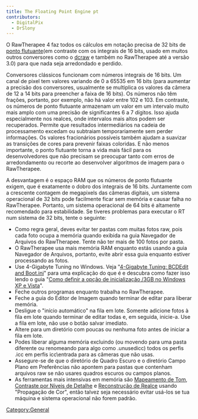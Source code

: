 ```yaml
---
title: The Floating Point Engine pt
contributors:
  - DigitalPix
  - DrSlony
---
```


O RawTherapee 4 faz todos os cálculos em notação precisa de 32 bits de
[ponto flutuante](https://en.wikipedia.org/wiki/Floating_point)(em
contraste com os integrais de 16 bits, usado em muitos outros
conversores como o [dcraw](https://en.wikipedia.org/wiki/Dcraw) e também
no RawTherapee até a versão 3.0) para que nada seja arredondado e
perdido.

Conversores clássicos funcionam com números integrais de 16 bits. Um
canal de pixel tem valores variando de 0 a 65535 em 16 bits (para
aumentar a precisão dos conversores, usualmente se multiplica os valores
da câmera de 12 a 14 bits para preencher a faixa de 16 bits). Os números
não têm frações, portanto, por exemplo, não há valor entre 102 e 103. Em
contraste, os números de ponto flutuante armazenam um valor em um
intervalo muito mais amplo com uma precisão de significantes 6 a 7
dígitos. Isso ajuda especialmente nos realces, onde intervalos mais
altos podem ser recuperados. Permite que resultados intermediários na
cadeia de processamento excedam ou subtraiam temporariamente sem perder
informações. Os valores fracionários possíveis também ajudam a suavizar
as transições de cores para prevenir faixas coloridas. E não menos
importante, o ponto flutuante torna a vida mais fácil para os
desenvolvedores que não precisam se preocupar tanto com erros de
arredondamento ou recorte ao desenvolver algoritmos de imagem para o
RawTherapee.

A desvantagem é o espaço RAM que os números de ponto flutuante exigem,
que é exatamente o dobro dos integrais de 16 bits. Juntamente com a
crescente contagem de megapixels das câmeras digitais, um sistema
operacional de 32 bits pode facilmente ficar sem memória e causar falha
no RawTherapee. Portanto, um sistema operacional de 64 bits é altamente
recomendado para estabilidade. Se tiveres problemas para executar o RT
num sistema de 32 bits, tente o seguinte:

- Como regra geral, deves evitar ter pastas com muitas fotos raw, pois
  cada foto ocupa a memória quando exibida na guia Navegador de Arquivos
  do RawTherapee. Tente não ter mais de 100 fotos por pasta.
- O RawTherapee usa mais memória RAM enquanto estás usando a guia
  Navegador de Arquivos, portanto, evite abrir essa guia enquanto
  estiver processando as fotos.
- Use 4-Gigabyte Tuning no Windows. Veja "[4-Gigabyte Tuning: BCDEdit
  and
  Boot.ini](http://msdn.microsoft.com/en-us/library/bb613473%28VS.85%29.aspx)"
  para uma explicação do que é e descubra como fazer isso lendo o guia
  "[Como definir a opção de inicialização /3GB no Windows XP e
  Vista](http://avatechsupport.blogspot.se/2008/03/how-to-set-3gb-startup-switch-in.html)".
- Feche outros programas enquanto trabalha no RawTherapee.
- Feche a guia do Editor de Imagem quando terminar de editar para
  liberar memória.
- Desligue o "início automático" na fila em lote. Somente adicione fotos
  à fila em lote quando terminar de editar todas e, em seguida,
  inicie-a. Use a fila em lote, não use o botão salvar imediato.
- Altere para um diretório com poucas ou nenhuma foto antes de iniciar a
  fila em lote.
- Podes liberar alguma memória excluindo (ou movendo para uma pasta
  diferente ou renomeando para algo como .unusedicc) todos os perfis
  .icc em perfis icc\entrada para as câmeras que não usas.
- Assegure-se de que o diretório de Quadro Escuro e o diretório Campo
  Plano em Preferências não apontem para pastas que contenham arquivos
  raw se não usares quadros escuros ou campos planos.
- As ferramentas mais intensivas em memória são [Mapeamento de
  Tom](Tone_Mapping/pt.md), [Contraste por Níveis de
  Detalhe](Contrast_by_Detail_Levels/pt.md) e [Reconstrução de
  Realce](Exposure/pt#Highlight_Reconstruction.md) usando
  "Propagação de Cor", então talvez seja necessário evitar usá-los se
  tua máquina e sistema operacional não forem padrão.

[Category:General](category:general)

